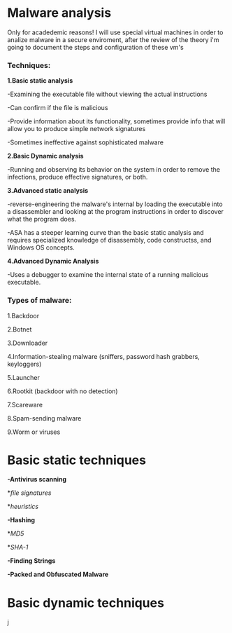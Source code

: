 # Malware analysis 

Only for  acadedemic reasons!
I will use special virtual machines in order to analize malware in a secure enviroment, after the review of the theory i'm going to document the steps and configuration of these vm's
### Techniques:

**1.Basic static analysis**

-Examining the executable file without viewing the actual instructions

-Can confirm if the file is malicious

-Provide information about its functionality, sometimes provide info that will allow you
to produce simple network signatures

-Sometimes ineffective against sophisticated malware


**2.Basic Dynamic analysis**

-Running and observing its behavior on the system in order to remove the infections, produce effective signatures, or both.


**3.Advanced static analysis**

-reverse-engineering the malware's internal by loading the executable into a disassembler and looking at
the program instructions in order to discover what the program does.

-ASA has a steeper learning curve than the basic static analysis and requires specialized knowledge of disassembly, code constructss, and Windows OS concepts.

**4.Advanced Dynamic Analysis**

-Uses a debugger to examine the internal state of a running malicious executable.




### Types of malware:
1.Backdoor

2.Botnet

3.Downloader 

4.Information-stealing malware (sniffers, password hash grabbers, keyloggers)

5.Launcher

6.Rootkit (backdoor with no detection)

7.Scareware

8.Spam-sending malware

9.Worm or viruses


# Basic static techniques

**-Antivirus scanning**

  **file signatures*

  **heuristics*


**-Hashing**

  **MD5*

  **SHA-1*

**-Finding Strings**

**-Packed and Obfuscated Malware**

# Basic dynamic techniques
j
